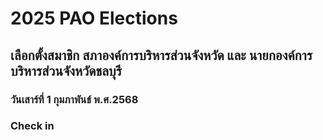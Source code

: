 # 2025 PAO Elections

## เลือกตั้งสมาชิก สภาองค์การบริหารส่วนจังหวัด และ นายกองค์การบริหารส่วนจังหวัดชลบุรี

### วันเสาร์ที่ 1 กุมภาพันธ์ พ.ศ.2568

### Check in
